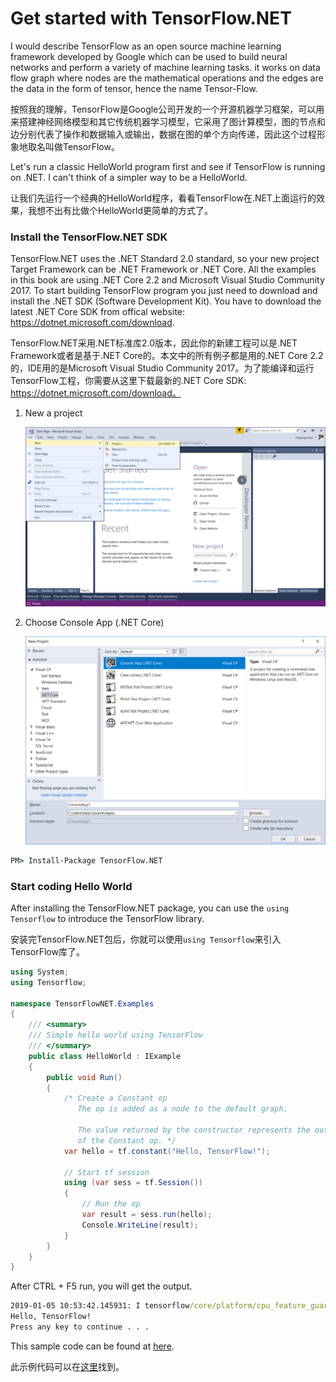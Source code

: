 # 	Get started with TensorFlow.NET

I would describe TensorFlow as an open source machine learning framework developed by Google which can be used to build neural networks and perform a variety of machine learning tasks. it works on data flow graph where nodes are the mathematical operations and the edges are the data in the form of tensor, hence the name Tensor-Flow. 

按照我的理解，TensorFlow是Google公司开发的一个开源机器学习框架，可以用来搭建神经网络模型和其它传统机器学习模型，它采用了图计算模型，图的节点和边分别代表了操作和数据输入或输出，数据在图的单个方向传递，因此这个过程形象地取名叫做TensorFlow。

Let's run a classic HelloWorld program first and see if TensorFlow is running on .NET. I can't think of a simpler way to be a HelloWorld.

让我们先运行一个经典的HelloWorld程序，看看TensorFlow在.NET上面运行的效果，我想不出有比做个HelloWorld更简单的方式了。



### Install the TensorFlow.NET SDK

TensorFlow.NET uses the .NET Standard 2.0 standard, so your new project Target Framework can be .NET Framework or .NET Core.  All the examples in this book are using .NET Core 2.2 and Microsoft Visual Studio Community 2017. To start building TensorFlow program you just need to download and install the .NET SDK (Software Development Kit). You have to download the latest .NET Core SDK from offical website: https://dotnet.microsoft.com/download.

TensorFlow.NET采用.NET标准库2.0版本，因此你的新建工程可以是.NET Framework或者是基于.NET Core的。本文中的所有例子都是用的.NET Core 2.2的，IDE用的是Microsoft Visual Studio Community 2017。为了能编译和运行TensorFlow工程，你需要从这里下载最新的.NET Core SDK: https://dotnet.microsoft.com/download。

1. New a project

   ![New Project](_static/new-project.png)

2. Choose Console App (.NET Core)

   ![Console App](_static/new-project-console.png)



```cmd
PM> Install-Package TensorFlow.NET
```

### Start coding Hello World

After installing the TensorFlow.NET package, you can use the `using Tensorflow` to introduce the TensorFlow library.

安装完TensorFlow.NET包后，你就可以使用`using Tensorflow`来引入TensorFlow库了。

```csharp
using System;
using Tensorflow;

namespace TensorFlowNET.Examples
{
    /// <summary>
    /// Simple hello world using TensorFlow
    /// </summary>
    public class HelloWorld : IExample
    {
        public void Run()
        {
            /* Create a Constant op
               The op is added as a node to the default graph.
            
               The value returned by the constructor represents the output
               of the Constant op. */
            var hello = tf.constant("Hello, TensorFlow!");

            // Start tf session
            using (var sess = tf.Session())
            {
                // Run the op
                var result = sess.run(hello);
                Console.WriteLine(result);
            }
        }
    }
}
```
After CTRL + F5 run, you will get the output.
```cmd
2019-01-05 10:53:42.145931: I tensorflow/core/platform/cpu_feature_guard.cc:141] Your CPU supports instructions that this TensorFlow binary was not compiled to use: AVX2
Hello, TensorFlow!
Press any key to continue . . .
```

This sample code can be found at [here](https://github.com/SciSharp/TensorFlow.NET/blob/master/test/TensorFlowNET.Examples/HelloWorld.cs).

此示例代码可以在[这里](https://github.com/SciSharp/TensorFlow.NET/blob/master/test/TensorFlowNET.Examples/HelloWorld.cs)找到。

